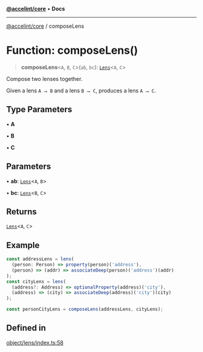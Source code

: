 [**@accelint/core**](../README.md) • **Docs**

***

[@accelint/core](../README.md) / composeLens

# Function: composeLens()

> **composeLens**\<`A`, `B`, `C`\>(`ab`, `bc`): [`Lens`](../type-aliases/Lens.md)\<`A`, `C`\>

Compose two lenses together.

Given a lens `A ⭢ B` and a lens `B ⭢ C`, produces a lens `A ⭢ C`.

## Type Parameters

• **A**

• **B**

• **C**

## Parameters

• **ab**: [`Lens`](../type-aliases/Lens.md)\<`A`, `B`\>

• **bc**: [`Lens`](../type-aliases/Lens.md)\<`B`, `C`\>

## Returns

[`Lens`](../type-aliases/Lens.md)\<`A`, `C`\>

## Example

```ts
const addressLens = lens(
  (person: Person) => property(person)('address'),
  (person) => (addr) => associateDeep(person)('address')(addr)
);
const cityLens = lens(
  (address?: Address) => optionalProperty(address)('city'),
  (address) => (city) => associateDeep(address)('city')(city)
);

const personCityLens = composeLens(addressLens, cityLens);
```

## Defined in

[object/lens/index.ts:58](https://github.com/gohypergiant/standard-toolkit/blob/7f574e64e57e697a3e2daabb1b78393aca67cb22/packages/core/src/object/lens/index.ts#L58)
